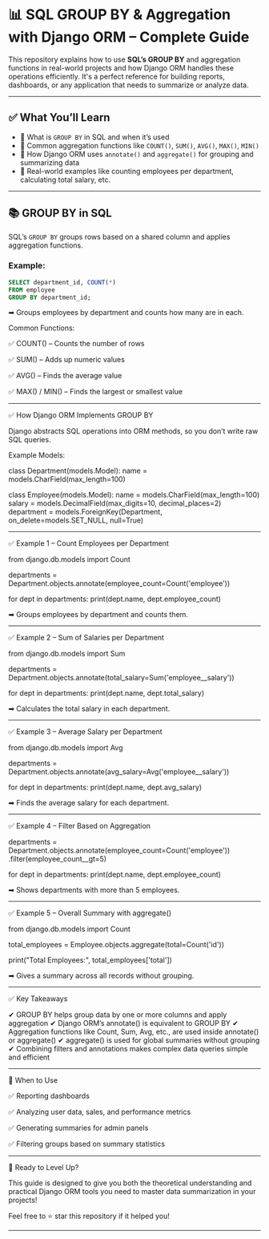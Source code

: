 
# 📊 SQL GROUP BY & Aggregation with Django ORM – Complete Guide

This repository explains how to use **SQL’s GROUP BY** and aggregation functions in real-world projects and how Django ORM handles these operations efficiently. It's a perfect reference for building reports, dashboards, or any application that needs to summarize or analyze data.

---

## ✅ What You’ll Learn

- 📂 What is `GROUP BY` in SQL and when it’s used  
- 🧮 Common aggregation functions like `COUNT()`, `SUM()`, `AVG()`, `MAX()`, `MIN()`  
- 🔑 How Django ORM uses `annotate()` and `aggregate()` for grouping and summarizing data  
- 🚀 Real-world examples like counting employees per department, calculating total salary, etc.

---

## 📚 GROUP BY in SQL

SQL’s `GROUP BY` groups rows based on a shared column and applies aggregation functions.

### Example:
```sql
SELECT department_id, COUNT(*)
FROM employee
GROUP BY department_id;
```
➡ Groups employees by department and counts how many are in each.

Common Functions:

✅ COUNT() – Counts the number of rows

✅ SUM() – Adds up numeric values

✅ AVG() – Finds the average value

✅ MAX() / MIN() – Finds the largest or smallest value



---

✅ How Django ORM Implements GROUP BY

Django abstracts SQL operations into ORM methods, so you don’t write raw SQL queries.

Example Models:

class Department(models.Model):
    name = models.CharField(max_length=100)

class Employee(models.Model):
    name = models.CharField(max_length=100)
    salary = models.DecimalField(max_digits=10, decimal_places=2)
    department = models.ForeignKey(Department, on_delete=models.SET_NULL, null=True)


---

✅ Example 1 – Count Employees per Department

from django.db.models import Count

departments = Department.objects.annotate(employee_count=Count('employee'))

for dept in departments:
    print(dept.name, dept.employee_count)

➡ Groups employees by department and counts them.


---

✅ Example 2 – Sum of Salaries per Department

from django.db.models import Sum

departments = Department.objects.annotate(total_salary=Sum('employee__salary'))

for dept in departments:
    print(dept.name, dept.total_salary)

➡ Calculates the total salary in each department.


---

✅ Example 3 – Average Salary per Department

from django.db.models import Avg

departments = Department.objects.annotate(avg_salary=Avg('employee__salary'))

for dept in departments:
    print(dept.name, dept.avg_salary)

➡ Finds the average salary for each department.


---

✅ Example 4 – Filter Based on Aggregation

departments = Department.objects.annotate(employee_count=Count('employee')) \
                                .filter(employee_count__gt=5)

for dept in departments:
    print(dept.name, dept.employee_count)

➡ Shows departments with more than 5 employees.


---

✅ Example 5 – Overall Summary with aggregate()

from django.db.models import Count

total_employees = Employee.objects.aggregate(total=Count('id'))

print("Total Employees:", total_employees['total'])

➡ Gives a summary across all records without grouping.


---

✅ Key Takeaways

✔ GROUP BY helps group data by one or more columns and apply aggregation
✔ Django ORM’s annotate() is equivalent to GROUP BY
✔ Aggregation functions like Count, Sum, Avg, etc., are used inside annotate() or aggregate()
✔ aggregate() is used for global summaries without grouping
✔ Combining filters and annotations makes complex data queries simple and efficient


---

📂 When to Use

✅ Reporting dashboards

✅ Analyzing user data, sales, and performance metrics

✅ Generating summaries for admin panels

✅ Filtering groups based on summary statistics



---

🚀 Ready to Level Up?

This guide is designed to give you both the theoretical understanding and practical Django ORM tools you need to master data summarization in your projects!

Feel free to ⭐ star this repository if it helped you!


---
